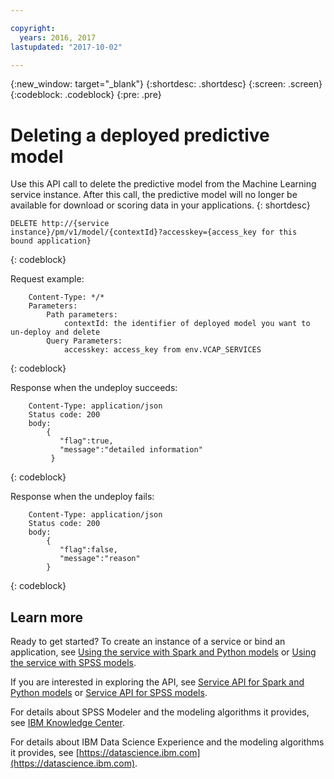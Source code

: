 ```yaml
---

copyright:
  years: 2016, 2017
lastupdated: "2017-10-02"

---
```


{:new_window: target="_blank"}
{:shortdesc: .shortdesc}
{:screen: .screen}
{:codeblock: .codeblock}
{:pre: .pre}

# Deleting a deployed predictive model

Use this API call to delete the predictive model from the Machine
Learning service instance. After this call, the predictive model
will no longer be available for download or scoring data in your
applications.
{: shortdesc}

```
DELETE http://{service
instance}/pm/v1/model/{contextId}?accesskey={access_key for this
bound application}
```
{: codeblock}

Request example:

```
    Content-Type: */*
    Parameters:
        Path parameters:
            contextId: the identifier of deployed model you want to un-deploy and delete
        Query Parameters:
            accesskey: access_key from env.VCAP_SERVICES
```
{: codeblock}

Response when the undeploy succeeds:

```
    Content-Type: application/json
    Status code: 200
    body:
        {
           "flag":true, 
           "message":"detailed information"  
         }
```
{: codeblock}

Response when the undeploy fails:

```
    Content-Type: application/json
    Status code: 200
    body:
        {
           "flag":false, 
           "message":"reason"
        }
```
{: codeblock}

## Learn more

Ready to get started? To create an instance of a service or bind
an application, see [Using the service with Spark and Python models](using_pm_service_dsx.html) or
[Using the service with SPSS models](using_pm_service.html).

If you are interested in exploring the API, see [Service API for Spark and Python models](pm_service_api_spark.html) or [Service
API for SPSS models](pm_service_api_spss.html).

For details about SPSS Modeler and the modeling algorithms it
provides, see [IBM Knowledge Center](https://www.ibm.com/support/knowledgecenter/SS3RA7).

For details about IBM Data Science Experience and the modeling
algorithms it provides, see [https://datascience.ibm.com](https://datascience.ibm.com).
